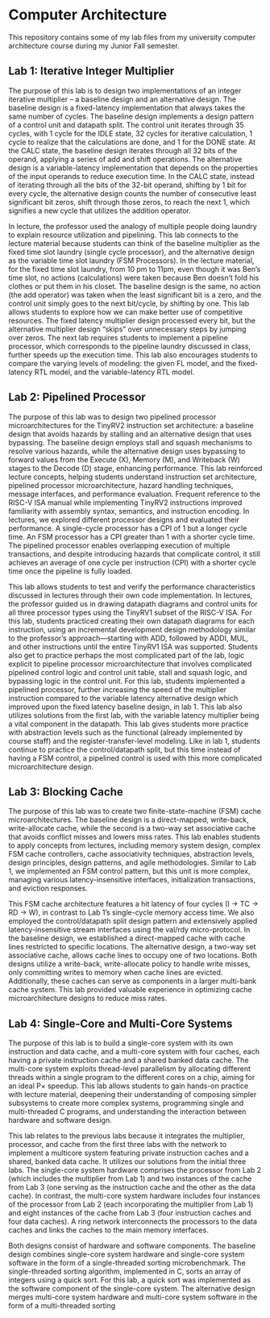 # Computer Architecture
This repository contains some of my lab files from my university computer architecture course during my Junior Fall semester.

## Lab 1:  Iterative Integer Multiplier
The purpose of this lab is to design two implementations of an integer iterative multiplier – a baseline design and an alternative design. The baseline design is a fixed-latency implementation that always takes the same number of cycles. The baseline design implements a design pattern of a control unit and datapath split. The control unit iterates through 35 cycles, with 1 cycle for the IDLE state, 32 cycles for iterative calculation, 1 cycle to realize that the calculations are done, and 1 for the DONE state. At the CALC state, the baseline design iterates through all 32 bits of the operand, applying a series of add and shift operations. The alternative design is a variable-latency implementation that depends on the properties of the input operands to reduce execution time. In the CALC state, instead of iterating through all the bits of the 32-bit operand, shifting by 1 bit for every cycle, the alternative design counts the number of consecutive least significant bit zeros, shift through those zeros, to reach the next 1, which signifies a new cycle that utilizes the addition operator. 

In lecture, the professor used the analogy of multiple people doing laundry to explain resource utilization and pipelining. This lab connects to the lecture material because students can think of the baseline multiplier as the fixed time slot laundry (single cycle processor), and the alternative design as the variable time slot laundry (FSM Processors). In the lecture material, for the fixed time slot laundry, from 10 pm to 11pm, even though it was Ben’s time slot, no actions (calculations) were taken because Ben doesn’t fold his clothes or put them in his closet. The baseline design is the same, no action (the add operator) was taken when the least significant bit is a zero, and the control unit simply goes to the next bit/cycle, by shifting by one. This lab allows students to explore how we can make better use of competitive resources. The fixed latency multiplier design processed every bit, but the alternative multiplier design “skips” over unnecessary steps by jumping over zeros. The next lab requires students to implement a pipeline processor, which corresponds to the pipeline laundry discussed in class, further speeds up the execution time. This lab also encourages students to compare the varying levels of modeling: the given FL model, and the fixed-latency RTL model, and the variable-latency RTL model.

## Lab 2: Pipelined Processor
The purpose of this lab was to design two pipelined processor microarchitectures for the TinyRV2 instruction set architecture: a baseline design that avoids hazards by stalling and an alternative design that uses bypassing. The baseline design employs stall and squash mechanisms to resolve various hazards, while the alternative design uses bypassing to forward values from the Execute (X), Memory (M), and Writeback (W) stages to the Decode (D) stage, enhancing performance. This lab reinforced lecture concepts, helping students understand instruction set architecture, pipelined processor microarchitecture, hazard handling techniques, message interfaces, and performance evaluation. Frequent reference to the RISC-V ISA manual while implementing TinyRV2 instructions improved familiarity with assembly syntax, semantics, and instruction encoding. In lectures, we explored different processor designs and evaluated their performance. A single-cycle processor has a CPI of 1 but a longer cycle time. An FSM processor has a CPI greater than 1 with a shorter cycle time. The pipelined processor enables overlapping execution of multiple transactions, and despite introducing hazards that complicate control, it still achieves an average of one cycle per instruction (CPI) with a shorter cycle time once the pipeline is fully loaded. 

This lab allows students to test and verify the performance characteristics discussed in lectures through their own code implementation. In lectures, the professor guided us in drawing datapath diagrams and control units for all three processor types using the TinyRV1 subset of the RISC-V ISA. For this lab, students practiced creating their own datapath diagrams for each instruction, using an incremental development design methodology similar to the professor’s approach—starting with ADD, followed by ADDI, MUL, and other instructions until the entire TinyRV1 ISA was supported. Students also get to practice perhaps the most complicated part of the lab, logic explicit to pipeline processor microarchitecture that involves complicated pipelined control logic and control unit table, stall and squash logic, and bypassing logic in the control unit. For this lab, students implemented a pipelined processor, further increasing the speed of the multiplier instruction compared to the variable latency alternative design which improved upon the fixed latency baseline design, in lab 1. This lab also utilizes solutions from the first lab, with the variable latency multiplier being a vital component in the datapath. This lab gives students more practice with abstraction levels such as the functional (already implemented by course staff) and the register-transfer-level modeling. Like in lab 1, students continue to practice the control/datapath split, but this time instead of having a FSM control, a pipelined control is used with this more complicated microarchitecture design.

## Lab 3: Blocking Cache
The purpose of this lab was to create two finite-state-machine (FSM) cache microarchitectures. The baseline design is a direct-mapped, write-back, write-allocate cache, while the second is a two-way set associative cache that avoids conflict misses and lowers miss rates. This lab enables students to apply concepts from lectures, including memory system design, complex FSM cache controllers, cache associativity techniques, abstraction levels, design principles, design patterns, and agile methodologies. Similar to Lab 1, we implemented an FSM control pattern, but this unit is more complex, managing various latency-insensitive interfaces, initialization transactions, and eviction responses. 

This FSM cache architecture features a hit latency of four cycles (I → TC → RD → W), in contrast to Lab 1’s single-cycle memory access time. We also employed the control/datapath split design pattern and extensively applied latency-insensitive stream interfaces using the val/rdy micro-protocol. In the baseline design, we established a direct-mapped cache with cache lines restricted to specific locations. The alternative design, a two-way set associative cache, allows cache lines to occupy one of two locations. Both designs utilize a write-back, write-allocate policy to handle write misses, only committing writes to memory when cache lines are evicted. Additionally, these caches can serve as components in a larger multi-bank cache system. This lab provided valuable experience in optimizing cache microarchitecture designs to reduce miss rates.

## Lab 4:  Single-Core and Multi-Core Systems
The purpose of this lab is to build a single-core system with its own instruction and data cache, and a multi-core system with four caches, each having a private instruction cache and a shared banked data cache. The multi-core system exploits thread-level parallelism by allocating different threads within a single program to the different cores on a chip, aiming for an ideal P× speedup. This lab allows students to gain hands-on practice with lecture material, deepening their understanding of composing simpler subsystems to create more complex systems, programming single and multi-threaded C programs, and understanding the interaction between hardware and software design. 

This lab relates to the previous labs because it integrates the multiplier, processor, and cache from the first three labs with the network to implement a multicore system featuring private instruction caches and a shared, banked data cache. It utilizes our solutions from the initial three labs. The single-core system hardware comprises the processor from Lab 2 (which includes the multiplier from Lab 1) and two instances of the cache from Lab 3 (one serving as the instruction cache and the other as the data cache). In contrast, the multi-core system hardware includes four instances of the processor from Lab 2 (each incorporating the multiplier from Lab 1) and eight instances of the cache from Lab 3 (four instruction caches and four data caches). A ring network interconnects the processors to the data caches and links the caches to the main memory interfaces. 

Both designs consist of hardware and software components. The baseline design combines single-core system hardware and single-core system software in the form of a single-threaded sorting microbenchmark. The single-threaded sorting algorithm, implemented in C, sorts an array of integers using a quick sort. For this lab, a quick sort was implemented as the software component of the single-core system. The alternative design merges multi-core system hardware and multi-core system software in the form of a multi-threaded sorting
